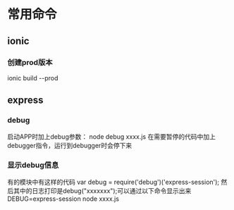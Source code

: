 # 常用命令
## ionic
### 创建prod版本
ionic build --prod

## express

### debug
启动APP时加上debug参数：
node debug xxxx.js
在需要暂停的代码中加上debugger指令，运行到debugger时会停下来

### 显示debug信息
有的模块中有这样的代码
var debug = require('debug')('express-session');
然后其中的日志打印是debug("xxxxxxx");可以通过以下命令显示出来
DEBUG=express-session node xxxx.js
